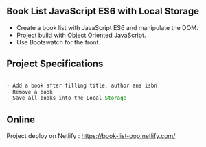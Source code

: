 ## Book List JavaScript ES6 with Local Storage

* Create a book list with JavaScript ES6 and manipulate the DOM.
* Project build with Object Oriented JavaScript. 
* Use Bootswatch for the front.


## Project Specifications

```javascript

- Add a book after filling title, author ans isbn
- Remove a book
- Save all books into the Local Storage

```

## Online
Project deploy on Netlify : https://book-list-oop.netlify.com/

